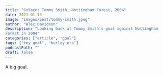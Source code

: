 ```yaml
---
title: "Golaço: Tommy Smith, Nottingham Forest, 2004"
date: 2021-01-13 
image: "images/post/tommy-smith.jpeg"
author: "Alex Davidson" 
description: "Looking back at Tommy Smith's goal against Nottingham
Forest in 2004"
categories: ["article", "goal"]
tags: ["key goal", "burley era"] 
podcastPath: ""
draft: false
---
```


A big goal.
